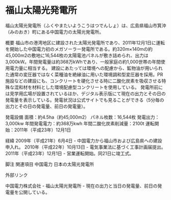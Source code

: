 # 福山太陽光発電所

福山太陽光発電所（ふくやまたいようこうはつでんしょ）は、広島県福山市箕沖（みのおき）町にある中国電力の太陽光発電所。

概要
福山市の港湾地区に建設された太陽光発電所であり、2011年12月1日に運転を開始した中国電力初のメガソーラー発電所である。約320m×140mの約45,000m2の敷地に16,544枚の太陽電池パネルが敷き詰められ、出力は3,000kW。年間発電量は約368万kWhであり、一般家庭の約1,000世帯の年間使用電力量に相当する。
建設にあたっては環境への配慮から、鉱物油が用いられた通常の変圧器ではなく菜種油を絶縁油に用いた環境調和型変圧器を採用。PR施設などの建設にも、コンクリートを硬化させる時に二酸化炭素を吸収させる特殊な混和材を材料とした環境配慮型コンクリートを使用している。 
発電所前には見学用広場が設置されているほか、デジタル表示版にて現在の出力とその日の発電量を表示している。発電状況は公式サイトでも見ることができる（5分毎の出力とその日の発電量、前日の発電量）。

発電設備
面積：約4.5ha（約45,000m2）
パネル枚数：16,544枚
発電出力：3,000kw
年間発電電力：約368万kwh
年間二酸化炭素削減量：2100t
運転開始：2011年（平成23年）12月1日

経緯
2009年（平成21年）6月4日 - 中国電力から福山市および広島県への建設申入れ。
2010年（平成22年）10月13日 - 電気事業法に基づく工事計画届提出。
2011年（平成23年）12月1日 - 営業運転開始。同21日に竣工式。

脚注
関連項目
中国電力
日本の太陽光発電所

外部リンク

中国電力株式会社 - 福山太陽光発電所 - 現在の出力と当日の発電量、前日の発電量を公開している。